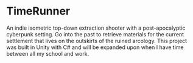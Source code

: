 # TimeRunner
An indie isometric top-down extraction shooter with a post-apocalyptic cyberpunk setting. Go into the past to retrieve materials for the current settlement that lives on the outskirts of the ruined arcology. This project was built in Unity with C# and will be expanded upon when I have time between all my school and work.
